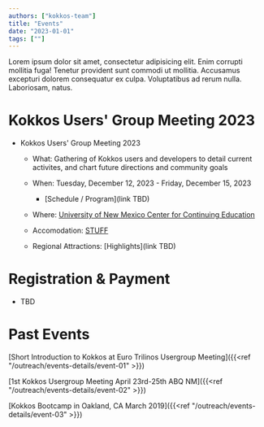 ```yaml
---
authors: ["kokkos-team"]
title: "Events"
date: "2023-01-01"
tags: [""]
---
```


Lorem ipsum dolor sit amet, consectetur adipisicing elit. Enim corrupti mollitia fuga! Tenetur provident sunt commodi ut mollitia. Accusamus excepturi dolorem consequatur ex culpa. Voluptatibus ad rerum nulla. Laboriosam, natus.


# Kokkos Users' Group Meeting 2023

  - Kokkos Users' Group Meeting 2023
    - What:   Gathering of Kokkos users and developers to detail current activites, and chart future directions and community goals
    - When:   Tuesday, December 12, 2023 - Friday, December 15, 2023
      - [Schedule / Program](link TBD)
    - Where:  [University of New Mexico Center for Continuing Education](http://ce.unm.edu/)
    - Accomodation:  [STUFF](TBD)
     
    - Regional Attractions:  [Highlights](link TBD)

# Registration & Payment

  - TBD
      

# Past Events

[Short Introduction to Kokkos at Euro Trilinos Usergroup Meeting]({{<ref "/outreach/events-details/event-01" >}})

[1st Kokkos Usergroup Meeting April 23rd-25th ABQ NM]({{<ref "/outreach/events-details/event-02" >}})

[Kokkos Bootcamp in Oakland, CA March 2019]({{<ref "/outreach/events-details/event-03" >}})
